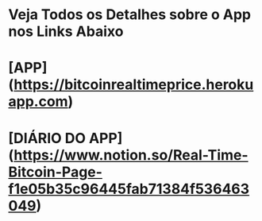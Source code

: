 # Veja Todos os Detalhes sobre o App nos Links Abaixo

# [APP] (https://bitcoinrealtimeprice.herokuapp.com)

# [DIÁRIO DO APP] (https://www.notion.so/Real-Time-Bitcoin-Page-f1e05b35c96445fab71384f536463049)

